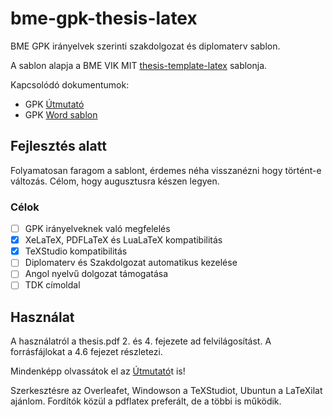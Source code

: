 # bme-gpk-thesis-latex
BME GPK irányelvek szerinti szakdolgozat és diplomaterv sablon.

A sablon alapja a BME VIK MIT [thesis-template-latex] sablonja.

Kapcsolódó dokumentumok:
- GPK [Útmutató]
- GPK [Word sablon]

## Fejlesztés alatt
Folyamatosan faragom a sablont, érdemes néha visszanézni hogy történt-e változás. Célom, hogy augusztusra készen legyen.

### Célok
- [ ] GPK irányelveknek való megfelelés
- [x] XeLaTeX, PDFLaTeX és LuaLaTeX kompatibilitás
- [x] TeXStudio kompatibilitás
- [ ] Diplomaterv és Szakdolgozat automatikus kezelése
- [ ] Angol nyelvű dolgozat támogatása
- [ ] TDK címoldal

## Használat
A használatról a thesis.pdf 2. és 4. fejezete ad felvilágosítást. A forrásfájlokat a 4.6 fejezet részletezi.

Mindenképp olvassátok el az [Útmutató]t is!

Szerkesztésre az Overleafet, Windowson a TeXStudiot, Ubuntun a LaTeXilat ajánlom. Fordítók közül a pdflatex preferált, de a többi is működik.


[thesis-template-latex]: https://github.com/FTSRG/thesis-template-latex
[Útmutató]: https://www.gpk.bme.hu/images/gepeszkar/doku/Szabalyzatok/2015/6-melleklet(SZD&DT&ZV&SZGY_Szabalyzat)_Utmutato.pdf
[Word sablon]: https://www.gpk.bme.hu/images/gepeszkar/doku/Szabalyzatok/2015/7-melleklet(SZD&DT&ZV&SZGY_Szabalyzat)_SZD_DT_forma_egyoldalas_HUN.docx
